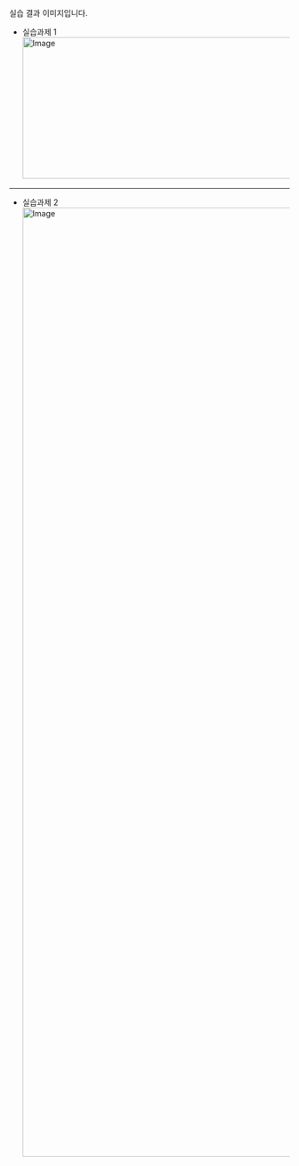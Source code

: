 실습 결과 이미지입니다.

- 실습과제 1
  <img width="1649" height="254" alt="Image" src="https://github.com/user-attachments/assets/5c015364-7485-49bd-9727-efdb7ae94a89" />
---
- 실습과제 2
  <img width="2879" height="1705" alt="Image" src="https://github.com/user-attachments/assets/a6464fbf-3883-44b8-9bda-294f832d3693" />
